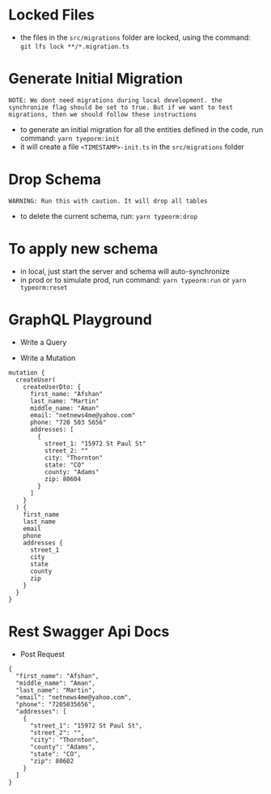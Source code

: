 

# Locked Files
- the files in the `src/migrations` folder are locked, using the command: `git lfs lock **/*.migration.ts`


# Generate Initial Migration
`NOTE: We dont need migrations during local development. the synchronize flag should be set to true. But if we want to test migrations, then we should follow these instructions`
- to generate an initial migration for all the entities defined in the code, run command: `yarn tyeporm:init`
- it will create a file `<TIMESTAMP>-init.ts` in the `src/migrations` folder


# Drop Schema
`WARNING: Run this with caution. It will drop all tables`
- to delete the current schema, run: `yarn typeorm:drop`


# To apply new schema
- in local, just start the server and schema will auto-synchronize
- in prod or to simulate prod, run command: `yarn typeorm:run` or `yarn typeorm:reset`



# GraphQL Playground
- Write a Query 


- Write a Mutation
```
mutation {
  createUser(
    createUserDto: {
      first_name: "Afshan"
      last_name: "Martin"
      middle_name: "Aman"
      email: "netnews4me@yahoo.com"
      phone: "720 503 5656"
      addresses: [
        {
          street_1: "15972 St Paul St"
          street_2: ""
          city: "Thornton"
          state: "CO"
          county: "Adams"
          zip: 80604
        }
      ]
    }
  ) {
    first_name 
    last_name
    email
    phone
    addresses {
      street_1
      city
      state
      county
      zip
    }
  }
}
```


# Rest Swagger Api Docs
- Post Request
```
{
  "first_name": "Afshan",
  "middle_name": "Aman",
  "last_name": "Martin",
  "email": "netnews4me@yahoo.com",
  "phone": "7205035656",
  "addresses": [
    {
      "street_1": "15972 St Paul St",
      "street_2": "",
      "city": "Thornton",
      "county": "Adams",
      "state": "CO",
      "zip": 80602
    }
  ]
}
```